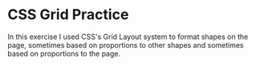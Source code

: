 # CSS Grid Practice

In this exercise I used CSS's Grid Layout system to format shapes on the page, sometimes based on proportions to other shapes and sometimes based on proportions to the page. 
